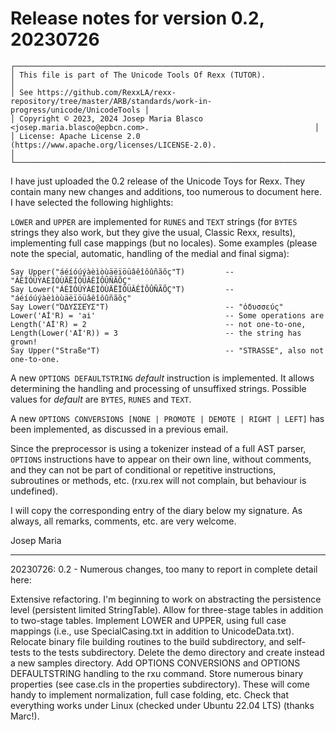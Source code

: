 # Release notes for version 0.2, 20230726

```
┌───────────────────────────────────────────────────────────────────────────────────────────────────────────────┐  
│ This file is part of The Unicode Tools Of Rexx (TUTOR).                                                       │
│ See https://github.com/RexxLA/rexx-repository/tree/master/ARB/standards/work-in-progress/unicode/UnicodeTools │
│ Copyright © 2023, 2024 Josep Maria Blasco <josep.maria.blasco@epbcn.com>.                                     │
│ License: Apache License 2.0 (https://www.apache.org/licenses/LICENSE-2.0).                                    │
└───────────────────────────────────────────────────────────────────────────────────────────────────────────────┘
```

I have just uploaded the 0.2 release of the Unicode Toys for Rexx. They contain many new changes and additions, too numerous to document here. I have selected the following highlights:

`LOWER` and `UPPER` are implemented for `RUNES` and `TEXT` strings (for `BYTES` strings they also work, but they give the usual, Classic Rexx, results), 
implementing full case mappings (but no locales). Some examples (please note the special, automatic, handling of the medial and final sigma):

``` 
Say Upper("áéíóúýàèìòùäëïöüâêîôûñãõç"T)         -- "ÁÉÍÓÚÝÀÈÌÒÙÄËÏÖÜÂÊÎÔÛÑÃÕÇ"
Say Lower("ÁÉÍÓÚÝÀÈÌÒÙÄËÏÖÜÂÊÎÔÛÑÃÕÇ"T)         -- "áéíóúýàèìòùäëïöüâêîôûñãõç"
Say Lower("ὈΔΥΣΣΕΎΣ"T)                          -- "ὀδυσσεύς"
Lower('Aİ'R) = 'ai̇'                             -- Some operations are
Length('Aİ'R) = 2                               -- not one-to-one,
Length(Lower('Aİ'R)) = 3                        -- the string has grown!
Say Upper("Straße"T)                            -- "STRASSE", also not one-to-one.
```

A new `OPTIONS DEFAULTSTRING` _default_ instruction is implemented. It allows determining the handling and processing of unsuffixed strings. Possible values for _default_ are `BYTES`, `RUNES` and `TEXT`.

A new `OPTIONS CONVERSIONS [NONE | PROMOTE | DEMOTE | RIGHT | LEFT]` has been implemented, as discussed in a previous email.

Since the preprocessor is using a tokenizer instead of a full AST parser, `OPTIONS` instructions have to appear on their own line, 
without comments, and they can not be part of conditional or repetitive instructions, subroutines or methods, etc. (rxu.rex will not complain, but behaviour is undefined).

I will copy the corresponding entry of the diary below my signature. As always, all remarks, comments, etc. are very welcome.

  Josep Maria

-----------------------------------------------------------------------------
20230726: 0.2 - Numerous changes, too many to report in complete detail here:

Extensive refactoring.
I'm beginning to work on abstracting the persistence level (persistent limited StringTable).
Allow for three-stage tables in addition to two-stage tables.
Implement LOWER and UPPER, using full case mappings (i.e., use SpecialCasing.txt in addition to UnicodeData.txt).
Relocate binary file building routines to the build subdirectory, and self-tests to the tests subdirectory.
Delete the demo directory and create instead a new samples directory.
Add OPTIONS CONVERSIONS and OPTIONS DEFAULTSTRING handling to the rxu command.
Store numerous binary properties (see case.cls in the properties subdirectory). These will come handy to implement normalization, full case folding, etc.
Check that everything works under Linux (checked under Ubuntu 22.04 LTS) (thanks Marc!).
